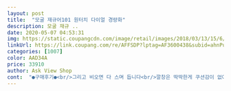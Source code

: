 ```yaml
---
layout: post 
title:  "모굴 재규어101 원터치 다이얼 경량화" 
description: 모굴 재규 ..
date: 2020-05-07 04:53:31 
img: https://static.coupangcdn.com/image/retail/images/2018/03/13/15/6/b2304e41-256f-40f0-944e-e6cca18112be.jpg 
linkUrl: https://link.coupang.com/re/AFFSDP?lptag=AF3600438&subid=ahnPublicAsk&pageKey=69958422&itemId=234072692&vendorItemId=3572195794&traceid=V0-113-d20e64fb9b00059b 
categories: [1007] 
color: AAD34A 
price: 33910 
author: Ask View Shop 
cont:  "●구매후기●<br/>그리고 비오면 다 스며 듭니다<br/>깔창은 딱딱한게 쿠션감이 없어서<br/>다만 여름용이라고나 할까요.<br/>  바람이 숭숭 들어옵니다.<br/><br/>되게 편하고 시원하다고 하시네욥 너무만족입니다 ㅋㅋ<br/>딴걸로 갈았어요.<br/> 볼이랑 발등이<br/>발이 시려워요 ㅋㅋ_그래서 별하나 차감<br/>사진보다 민트가 과하지않고<br/>산지 좀 지나니깐 맨날 그신발만 신으세요 ㅋㅋㅋ<br/>신발의 쿠션은 좋아요 .<br/>.<br/> 전체적으로는 부드럽다고 표현을 해야돠나??<br/>아버지가 여름용 신발을 찾으시는데 3켤래나 같은걸로 사달라고 부탁하셔서 구매해봤어요!<br/>약간 부들부들한 느낌 입니다.<br/><br/>처음에는 매쉬재질이신지몰라서 굉장한 불만을 갖고계시더니<br/>크게 사는게 좋을거갇ㅈ아요<br/>타이트하게 나온편이라 반사이즈<br/>통기성 완전 좋습니다.<br/><br/>" 
---
```

